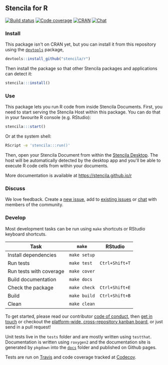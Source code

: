 ## Stencila for R

[![Build status](https://travis-ci.org/stencila/r.svg?branch=master)](https://travis-ci.org/stencila/r)
[![Code coverage](https://codecov.io/gh/stencila/r/branch/master/graph/badge.svg)](https://codecov.io/gh/stencila/r)
[![CRAN](http://www.r-pkg.org/badges/version/stencila)](https://cran.r-project.org/package=stencila)
[![Chat](https://badges.gitter.im/stencila/stencila.svg)](https://gitter.im/stencila/stencila)

### Install

This package isn't on CRAN yet, but you can install it from this repository using the [`devtools`](https://github.com/hadley/devtools) package,

```r
devtools::install_github("stencila/r")
```

Then install the package so that other Stencila packages and applications can detect it:

```r
stencila:::install()
```

### Use

This package lets you run R code from inside Stencila Documents. First, you need to start serving the Stencila Host within this package. You can do that in your favourite R console (e.g. RStudio):

```r
stencila:::start()
```

Or at the system shell:

```sh
RScript -e 'stencila:::run()'
```

Then, open your Stencila Document from within the [Stencila Desktop](https://github.com/stencila/desktop). The host will be automatically detected by the desktop app and you'll be able to execute R code cells from within your documents.

More documentation is available at https://stencila.github.io/r

### Discuss

We love feedback. Create a [new issue](https://github.com/stencila/r/issues/new), add to [existing issues](https://github.com/stencila/r/issues) or [chat](https://gitter.im/stencila/stencila) with members of the community.

### Develop

Most development tasks can be run using `make` shortcuts or RStudio keyboard shortcuts.

Task                                                    | `make`                | RStudio         |
------------------------------------------------------- |-----------------------|-----------------|
Install dependencies                                    | `make setup`          | 
Run tests                                               | `make test`           | `Ctrl+Shift+T`
Run tests with coverage                                 | `make cover`          |
Build documentation                                     | `make docs`           |
Check the package                                       | `make check`          | `Ctrl+Shift+E`
Build                                                   | `make build`          | `Ctrl+Shift+B`
Clean                                                   | `make clean`          |

To get started, please read our contributor [code of conduct](CONDUCT.md), then [get in touch](https://gitter.im/stencila/stencila) or checkout the [platform-wide, cross-repository kanban board](https://github.com/orgs/stencila/projects/1), or just send in a pull request!

Unit tests live in the `tests` folder and are mostly written using `testthat`. Documentation is written using `roxygen2` and the documentation site is generated by `pkgdown` into the [`docs`](docs) folder and published on Github pages.

Tests are run on [Travis](https://travis-ci.org/stencila/r) and code coverage tracked at [Codecov](https://codecov.io/gh/stencila/r).
